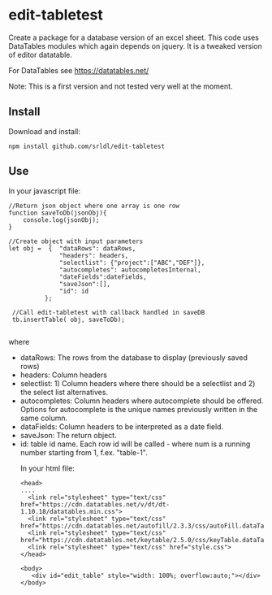 # edit-tabletest
Create a package for a database version of an excel sheet. This code uses DataTables modules which again depends on jquery. It is a tweaked version of editor datatable.

For DataTables see https://datatables.net/

Note: This is a first version and not tested very well at the moment. 


## Install

Download and install:

```
npm install github.com/srldl/edit-tabletest
```

## Use

In your javascript file:

```
//Return json object where one array is one row
function saveToDb(jsonObj){
    console.log(jsonObj);
}

//Create object with input parameters
let obj =  {  "dataRows": dataRows,
              "headers": headers,
              "selectlist": {"project":["ABC","DEF"]},
              "autocompletes": autocompletesInternal,
              "dateFields":dateFields,
              "saveJson":[],
              "id": id
          };

 //Call edit-tabletest with callback handled in saveDB
 tb.insertTable( obj, saveToDb);
  
```
  where
  - dataRows: The rows from the database to display (previously saved rows)
  - headers: Column headers
  - selectlist: 1) Column headers where there should be a selectlist and 2) the select list alternatives.
  - autocompletes: Column headers where autocomplete should be offered. Options for autocomplete is the unique names previously written in the same column.
  - dataFields: Column headers to be interpreted as a date field.
  - saveJson: The return object.
  - id: table id name. Each row id will be called <table id>-<num> where num is a running number starting from 1,
    f.ex. "table-1". 
  
  
 
 In your html file:
  
  ```
  <head>
  ....
    <link rel="stylesheet" type="text/css" href="https://cdn.datatables.net/v/dt/dt-1.10.18/datatables.min.css">
    <link rel="stylesheet" type="text/css" href="https://cdn.datatables.net/autofill/2.3.3/css/autoFill.dataTables.min.css">
    <link rel="stylesheet" type="text/css" href="https://cdn.datatables.net/keytable/2.5.0/css/keyTable.dataTables.min.css">
	<link rel="stylesheet" type="text/css" href="style.css">
  </head>
  
  <body>
     <div id="edit_table" style="width: 100%; overflow:auto;"></div>
  </body>
  
  ```
  
  
  
 


